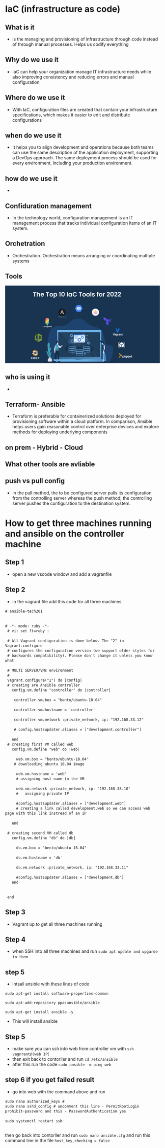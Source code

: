 # IaC (infrastructure as code)

## What is it
- is the managing and provisioning of infrastructure through code instead of through manual processes. Helps us codify everything 
## Why do we use it 
- IaC can help your organization manage IT infrastructure needs while also improving consistency and reducing errors and manual configuration
## Where do we use it 
- With IaC, configuration files are created that contain your infrastructure specifications, which makes it easier to edit and distribute configurations
## when do we use it 
- It helps you to align development and operations because both teams can use the same description of the application deployment, supporting a DevOps approach. The same deployment process should be used for every environment, including your production environment.
## how do we use it 
- 
## Confiduration management 
- In the technology world, configuration management is an IT management process that tracks individual configuration items of an IT system.
## Orchetration 
- Orchestration. Orchestration means arranging or coordinating multiple systems
## Tools
![Alt text](IaC%20Tools.png)
## who is using it
- 
## Terraform- Ansible
- Terraform is preferable for containerized solutions deployed for provisioning software within a cloud platform. In comparison, Ansible helps users gain reasonable control over enterprise devices and explore methods for deploying underlying components
## on prem - Hybrid - Cloud
## What other tools are avliable 
## push vs pull config 
- In the pull method, the to be configured server pulls its configuration from the controlling server whereas the push method, the controlling server pushes the configuration to the destination system.

# How to get three machines running and ansible on the controller machine 

## Step 1
- open a new vscode window and add a vagranfile 
## Step 2 
- in the vagrant file add this code for all three machines 
```
# ansible-tech201


# -*- mode: ruby -*-
 # vi: set ft=ruby :
 
 # All Vagrant configuration is done below. The "2" in Vagrant.configure
 # configures the configuration version (we support older styles for
 # backwards compatibility). Please don't change it unless you know what
 
 # MULTI SERVER/VMs environment 
 #
 Vagrant.configure("2") do |config|
 # creating are Ansible controller
   config.vm.define "controller" do |controller|
     
    controller.vm.box = "bento/ubuntu-18.04"
    
    controller.vm.hostname = 'controller'
    
    controller.vm.network :private_network, ip: "192.168.33.12"
    
    # config.hostsupdater.aliases = ["development.controller"] 
    
   end 
 # creating first VM called web  
   config.vm.define "web" do |web|
     
     web.vm.box = "bento/ubuntu-18.04"
    # downloading ubuntu 18.04 image
 
     web.vm.hostname = 'web'
     # assigning host name to the VM
     
     web.vm.network :private_network, ip: "192.168.33.10"
     #   assigning private IP
     
     #config.hostsupdater.aliases = ["development.web"]
     # creating a link called development.web so we can access web page with this link instread of an IP   
         
   end
   
 # creating second VM called db
   config.vm.define "db" do |db|
     
     db.vm.box = "bento/ubuntu-18.04"
     
     db.vm.hostname = 'db'
     
     db.vm.network :private_network, ip: "192.168.33.11"
     
     #config.hostsupdater.aliases = ["development.db"]     
   end
 
 
 end
```

## Step 3
- Vagrant up to get all three machines running
## Step 4
- when SSH into all three machines and run `sudo apt update and upgarde in them` 
## step 5
- intsall ansible with these lines of code 
```
sudo apt-get install software-properties-common
```
```
sudo apt-add-repository ppa:ansible/ansible
```
```
sudo apt-get install ansible -y
```
- This will install ansible

## Step 5
- make sure you can ssh into web from controller vm with `ssh vagnrant@(web IP)`
- then exit back to contorller and run `cd /etc/ansible`
- after this run the code `sudo ansible -m ping web`
##  step 6 if you get failed result 
- go into web with the command above and run 
```
sudo nano authorized_keys #
sudo nano sshd_config # uncomment this line - PermitRootLogin prohibit-password and this - PasswordAuthentication yes

sudo systemctl restart ssh
 
```
then go back into contorller and run `sudo nano ansible.cfg` and run this command line in the file `host_key_checking = false`